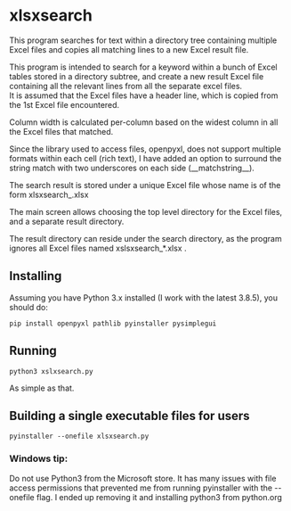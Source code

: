 xlsxsearch
==========

This program searches for text within a directory tree containing multiple Excel files and copies all matching lines to a new Excel result file.

This program is intended to search for a keyword within a bunch of Excel tables stored in a directory subtree, and create a new result Excel file containing all the relevant lines from all the separate excel files.  
It is assumed that the Excel files have a header line, which is copied from the 1st Excel file encountered.  

Column width is calculated per-column based on the widest column in all the Excel files that matched.  

Since the library used to access files, openpyxl, does not support multiple formats within each cell (rich text), I have added an option to surround the string match with two underscores on each side (\_\_matchstring\_\_).  

The search result is stored under a unique Excel file whose name is of the form xlsxsearch_<searchpattern>.xlsx  

The main screen allows choosing the top level directory for the Excel files, and a separate result directory.  

The result directory can reside under the search directory, as the program ignores all Excel files named xslsxsearch_*.xlsx .  

Installing
----------
Assuming you have Python 3.x installed (I work with the latest 3.8.5), you should do:  

    pip install openpyxl pathlib pyinstaller pysimplegui

Running
-------

    python3 xslxsearch.py
    
As simple as that.

Building a single executable files for users
--------------------------------------------
    pyinstaller --onefile xlsxsearch.py

### Windows tip:
Do not use Python3 from the Microsoft store. It has many issues with file access permissions that prevented me from running pyinstaller with the --onefile flag. I ended up removing it and installing python3 from python.org

